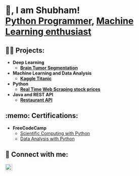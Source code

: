 <h1> 👋, I am Shubham! 
 <br/><a href="https://github.com/Jakhmola">Python Programmer</a>, <a href="https://www.linkedin.com/in/Jakhmola/">Machine Learning enthusiast</a>
<h2>👨‍💻 Projects:</h2>

- <b>Deep Learning</b>
  - <b>[Brain Tumor Segmentation](https://github.com/Jakhmola/Brain-Tumor-Segmentation)</b>
- <b>Machine Learning and Data Analysis</b>
  - <b>[Kaggle Titanic](https://github.com/Jakhmola/Kaggle-Titanic) </b>
- <b>Python</b>
  - <b>[Real Time Web Scraping stock prices](https://github.com/Jakhmola/Web-Scraping-Stock-Price) </b>
- <b>Java and REST API</b>
  - <b>[Restaurant API](https://github.com/Jakhmola/Restaurant-API) </b>

<h2> :memo: Certifications: </h2>
 
 - <b>FreeCodeCamp</b>
   - [Scientific Computing with Python](https://freecodecamp.org/certification/fcc4590a051-c41a-497c-80d3-8144a1204a8c/scientific-computing-with-python-v7) 
   - [Data Analysis with Python](https://www.freecodecamp.org/certification/fcc4590a051-c41a-497c-80d3-8144a1204a8c/data-analysis-with-python-v7) 

<h2> 🤳 Connect with me:</h2>

[<img align="left" alt="Shubham_Jakhmola | LinkedIn" width="22px" src="https://cdn.jsdelivr.net/npm/simple-icons@v3/icons/linkedin.svg" />][linkedin]

[linkedin]: https://www.linkedin.com/in/jakhmola/



<!--
**Jakhmola/Jakhmola** is a ✨ _special_ ✨ repository because its `README.md` (this file) appears on your GitHub profile.

Here are some ideas to get you started:

- 🔭 I’m currently working on ...
- 🌱 I’m currently learning ...
- 👯 I’m looking to collaborate on ...
- 🤔 I’m looking for help with ...
- 💬 Ask me about ...
- 📫 How to reach me: ...
- 😄 Pronouns: ...
- ⚡ Fun fact: ...
-->
